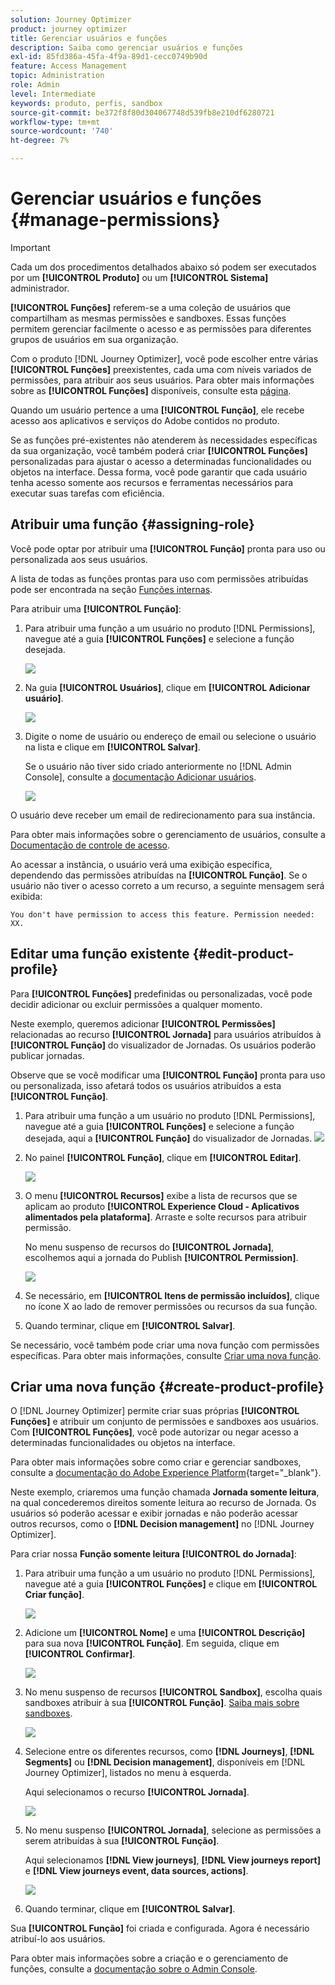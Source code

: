 ```yaml
---
solution: Journey Optimizer
product: journey optimizer
title: Gerenciar usuários e funções
description: Saiba como gerenciar usuários e funções
exl-id: 85fd386a-45fa-4f9a-89d1-cecc0749b90d
feature: Access Management
topic: Administration
role: Admin
level: Intermediate
keywords: produto, perfis, sandbox
source-git-commit: be372f8f80d304067748d539fb8e210df6280721
workflow-type: tm+mt
source-wordcount: '740'
ht-degree: 7%

---
```


# Gerenciar usuários e funções {#manage-permissions}

>[!IMPORTANT]
>
> Cada um dos procedimentos detalhados abaixo só podem ser executados por um **[!UICONTROL Produto]** ou um **[!UICONTROL Sistema]** administrador.

**[!UICONTROL Funções]** referem-se a uma coleção de usuários que compartilham as mesmas permissões e sandboxes. Essas funções permitem gerenciar facilmente o acesso e as permissões para diferentes grupos de usuários em sua organização.

Com o produto [!DNL Journey Optimizer], você pode escolher entre várias **[!UICONTROL Funções]** preexistentes, cada uma com níveis variados de permissões, para atribuir aos seus usuários. Para obter mais informações sobre as **[!UICONTROL Funções]** disponíveis, consulte esta [página](ootb-product-profiles.md).

Quando um usuário pertence a uma **[!UICONTROL Função]**, ele recebe acesso aos aplicativos e serviços do Adobe contidos no produto.

Se as funções pré-existentes não atenderem às necessidades específicas da sua organização, você também poderá criar **[!UICONTROL Funções]** personalizadas para ajustar o acesso a determinadas funcionalidades ou objetos na interface. Dessa forma, você pode garantir que cada usuário tenha acesso somente aos recursos e ferramentas necessários para executar suas tarefas com eficiência.

## Atribuir uma função {#assigning-role}

Você pode optar por atribuir uma **[!UICONTROL Função]** pronta para uso ou personalizada aos seus usuários.

A lista de todas as funções prontas para uso com permissões atribuídas pode ser encontrada na seção [Funções internas](ootb-product-profiles.md).

Para atribuir uma **[!UICONTROL Função]**:

1. Para atribuir uma função a um usuário no produto [!DNL Permissions], navegue até a guia **[!UICONTROL Funções]** e selecione a função desejada.

   ![](assets/do-not-localize/access_control_2.png)

1. Na guia **[!UICONTROL Usuários]**, clique em **[!UICONTROL Adicionar usuário]**.

   ![](assets/do-not-localize/access_control_3.png)

1. Digite o nome de usuário ou endereço de email ou selecione o usuário na lista e clique em **[!UICONTROL Salvar]**.

   Se o usuário não tiver sido criado anteriormente no [!DNL Admin Console], consulte a [documentação Adicionar usuários](https://experienceleague.adobe.com/docs/experience-platform/access-control/ui/users.html).

   ![](assets/do-not-localize/access_control_4.png)

O usuário deve receber um email de redirecionamento para sua instância.

Para obter mais informações sobre o gerenciamento de usuários, consulte a [Documentação de controle de acesso](https://experienceleague.adobe.com/docs/experience-platform/access-control/home.html?lang=pt-BR).

Ao acessar a instância, o usuário verá uma exibição específica, dependendo das permissões atribuídas na **[!UICONTROL Função]**. Se o usuário não tiver o acesso correto a um recurso, a seguinte mensagem será exibida:

`You don't have permission to access this feature. Permission needed: XX.`

## Editar uma função existente {#edit-product-profile}

Para **[!UICONTROL Funções]** predefinidas ou personalizadas, você pode decidir adicionar ou excluir permissões a qualquer momento.

Neste exemplo, queremos adicionar **[!UICONTROL Permissões]** relacionadas ao recurso **[!UICONTROL Jornada]** para usuários atribuídos à **[!UICONTROL Função]** do visualizador de Jornadas. Os usuários poderão publicar jornadas.

Observe que se você modificar uma **[!UICONTROL Função]** pronta para uso ou personalizada, isso afetará todos os usuários atribuídos a esta **[!UICONTROL Função]**.

1. Para atribuir uma função a um usuário no produto [!DNL Permissions], navegue até a guia **[!UICONTROL Funções]** e selecione a função desejada, aqui a **[!UICONTROL Função]** do visualizador de Jornadas.
   ![](assets/do-not-localize/access_control_5.png)

1. No painel **[!UICONTROL Função]**, clique em **[!UICONTROL Editar]**.

   ![](assets/do-not-localize/access_control_6.png)

1. O menu **[!UICONTROL Recursos]** exibe a lista de recursos que se aplicam ao produto **[!UICONTROL Experience Cloud - Aplicativos alimentados pela plataforma]**. Arraste e solte recursos para atribuir permissão.

   No menu suspenso de recursos do **[!UICONTROL Jornada]**, escolhemos aqui a jornada do Publish **[!UICONTROL Permission]**.

   ![](assets/do-not-localize/access_control_14.png)

1. Se necessário, em **[!UICONTROL Itens de permissão incluídos]**, clique no ícone X ao lado de remover permissões ou recursos da sua função.

1. Quando terminar, clique em **[!UICONTROL Salvar]**.

Se necessário, você também pode criar uma nova função com permissões específicas. Para obter mais informações, consulte [Criar uma nova função](#create-product-profile).

## Criar uma nova função {#create-product-profile}

O [!DNL Journey Optimizer] permite criar suas próprias **[!UICONTROL Funções]** e atribuir um conjunto de permissões e sandboxes aos usuários. Com **[!UICONTROL Funções]**, você pode autorizar ou negar acesso a determinadas funcionalidades ou objetos na interface.

Para obter mais informações sobre como criar e gerenciar sandboxes, consulte a [documentação do Adobe Experience Platform](https://experienceleague.adobe.com/docs/experience-platform/sandbox/ui/user-guide.html?lang=pt-BR){target="_blank"}.

Neste exemplo, criaremos uma função chamada **Jornada somente leitura**, na qual concederemos direitos somente leitura ao recurso de Jornada. Os usuários só poderão acessar e exibir jornadas e não poderão acessar outros recursos, como o **[!DNL  Decision management]** no [!DNL Journey Optimizer].

Para criar nossa **Função somente leitura** **[!UICONTROL do Jornada]**:

1. Para atribuir uma função a um usuário no produto [!DNL Permissions], navegue até a guia **[!UICONTROL Funções]** e clique em **[!UICONTROL Criar função]**.

   ![](assets/do-not-localize/access_control_9.png)

1. Adicione um **[!UICONTROL Nome]** e uma **[!UICONTROL Descrição]** para sua nova **[!UICONTROL Função]**. Em seguida, clique em **[!UICONTROL Confirmar]**.

   ![](assets/do-not-localize/access_control_10.png)

1. No menu suspenso de recursos **[!UICONTROL Sandbox]**, escolha quais sandboxes atribuir à sua **[!UICONTROL Função]**. [Saiba mais sobre sandboxes](sandboxes.md).

   ![](assets/do-not-localize/access_control_13.png)

1. Selecione entre os diferentes recursos, como **[!DNL Journeys]**, **[!DNL Segments]** ou **[!DNL Decision management]**, disponíveis em [!DNL Journey Optimizer], listados no menu à esquerda.

   Aqui selecionamos o recurso **[!UICONTROL Jornada]**.

   ![](assets/do-not-localize/access_control_11.png)

1. No menu suspenso **[!UICONTROL Jornada]**, selecione as permissões a serem atribuídas à sua **[!UICONTROL Função]**.

   Aqui selecionamos **[!DNL View journeys]**, **[!DNL View journeys report]** e **[!DNL View journeys event, data sources, actions]**.

   ![](assets/do-not-localize/access_control_12.png)

1. Quando terminar, clique em **[!UICONTROL Salvar]**.

Sua **[!UICONTROL Função]** foi criada e configurada. Agora é necessário atribuí-lo aos usuários.

Para obter mais informações sobre a criação e o gerenciamento de funções, consulte a [documentação sobre o Admin Console](https://experienceleague.adobe.com/docs/experience-platform/access-control/abac/permissions-ui/roles.html?lang=pt-BR).
